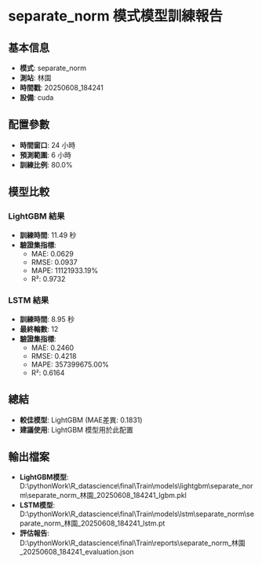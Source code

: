 
# separate_norm 模式模型訓練報告

## 基本信息
- **模式**: separate_norm
- **測站**: 林園
- **時間戳**: 20250608_184241
- **設備**: cuda

## 配置參數
- **時間窗口**: 24 小時
- **預測範圍**: 6 小時
- **訓練比例**: 80.0%

## 模型比較

### LightGBM 結果

- **訓練時間**: 11.49 秒
- **驗證集指標**:
  - MAE: 0.0629
  - RMSE: 0.0937
  - MAPE: 11121933.19%
  - R²: 0.9732

### LSTM 結果

- **訓練時間**: 8.95 秒
- **最終輪數**: 12
- **驗證集指標**:
  - MAE: 0.2460
  - RMSE: 0.4218
  - MAPE: 357399675.00%
  - R²: 0.6164

## 總結

- **較佳模型**: LightGBM (MAE差異: 0.1831)
- **建議使用**: LightGBM 模型用於此配置


## 輸出檔案
- **LightGBM模型**: D:\pythonWork\R_datascience\final\Train\models\lightgbm\separate_norm\separate_norm_林園_20250608_184241_lgbm.pkl
- **LSTM模型**: D:\pythonWork\R_datascience\final\Train\models\lstm\separate_norm\separate_norm_林園_20250608_184241_lstm.pt
- **評估報告**: D:\pythonWork\R_datascience\final\Train\reports\separate_norm_林園_20250608_184241_evaluation.json
